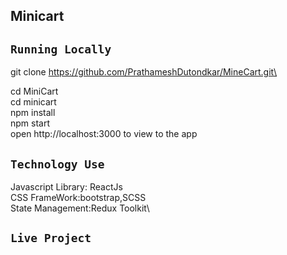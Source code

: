 ## Minicart


## `Running Locally`
git clone https://github.com/PrathameshDutondkar/MineCart.git\


cd MiniCart\
cd minicart\
npm install\
npm start\
open http://localhost:3000 to view to the app

## `Technology Use`
Javascript Library: ReactJs\
CSS FrameWork:bootstrap,SCSS\
State Management:Redux Toolkit\

## `Live Project`

